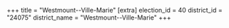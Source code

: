 +++
title = "Westmount--Ville-Marie"
[extra]
election_id = 40
district_id = "24075"
district_name = "Westmount--Ville-Marie"
+++
